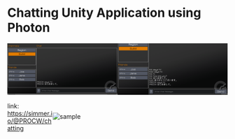 # Chatting Unity Application using Photon

<p align="center"><img src="/chat.png"></p>

<img src="/chat.jpg" alt="sample" title="Chatting APP" width="400" height="400" align="right" vspace="24" />

link: https://simmer.io/@PROCW/chatting
